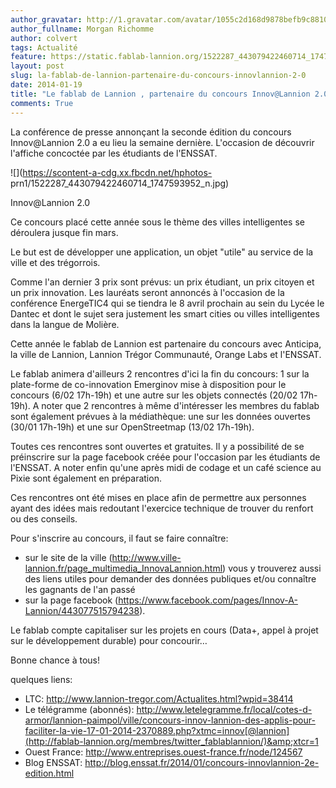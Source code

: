 ```yaml
---
author_gravatar: http://1.gravatar.com/avatar/1055c2d168d9878befb9c8810eda96dc?s=96&d=mm&r=g
author_fullname: Morgan Richomme
author: colvert
tags: Actualité
feature: https://static.fablab-lannion.org/1522287_443079422460714_1747593952_n.jpg
layout: post
slug: la-fablab-de-lannion-partenaire-du-concours-innovlannion-2-0
date: 2014-01-19
title: "Le fablab de Lannion , partenaire du concours Innov@Lannion 2.0"
comments: True
---
```

La conférence de presse annonçant la seconde édition du concours Innov@Lannion
2.0 a eu lieu la semaine dernière. L'occasion de découvrir l'affiche concoctée
par les étudiants de l'ENSSAT.

![](https://scontent-a-cdg.xx.fbcdn.net/hphotos-
prn1/1522287_443079422460714_1747593952_n.jpg)

Innov@Lannion 2.0

Ce concours placé cette année sous le thème des villes intelligentes se
déroulera jusque fin mars.

Le but est de développer une application, un objet "utile" au service de la
ville et des trégorrois.

Comme l'an dernier 3 prix sont prévus: un prix étudiant, un prix citoyen et un
prix innovation. Les lauréats seront annoncés à l'occasion de la conférence
EnergeTIC4 qui se tiendra le 8 avril prochain au sein du Lycée le Dantec et
dont le sujet sera justement les smart cities ou villes intelligentes dans la
langue de Molière.

Cette année le fablab de Lannion est partenaire du concours avec Anticipa, la
ville de Lannion, Lannion Trégor Communauté, Orange Labs et l'ENSSAT.

Le fablab animera d'ailleurs 2 rencontres d'ici la fin du concours: 1 sur la
plate-forme de co-innovation Emerginov mise à disposition pour le concours
(6/02 17h-19h) et une autre sur les objets connectés (20/02 17h-19h). A noter
que 2 rencontres à même d'intéresser les membres du fablab sont également
prévues à la médiathèque: une sur les données ouvertes (30/01 17h-19h) et une
sur OpenStreetmap (13/02 17h-19h).

Toutes ces rencontres sont ouvertes et gratuites. Il y a possibilité de se
préinscrire sur la page facebook créée pour l'occasion par les étudiants de
l'ENSSAT. A noter enfin qu'une après midi de codage et un café science au
Pixie sont également en préparation.

Ces rencontres ont été mises en place afin de permettre aux personnes ayant
des idées mais redoutant l'exercice technique de trouver du renfort ou des
conseils.

Pour s'inscrire au concours, il faut se faire connaître:

  * sur le site de la ville (http://www.ville-lannion.fr/page_multimedia_InnovaLannion.html) vous y trouverez aussi des liens utiles pour demander des données publiques et/ou connaître les gagnants de l'an passé
  * sur la page facebook (https://www.facebook.com/pages/Innov-A-Lannion/443077515794238).

Le fablab compte capitaliser sur les projets en cours (Data+, appel à projet
sur le développement durable) pour concourir…

Bonne chance à tous!

quelques liens:

  * LTC: http://www.lannion-tregor.com/Actualites.html?wpid=38414
  * Le télégramme (abonnés): http://www.letelegramme.fr/local/cotes-d-armor/lannion-paimpol/ville/concours-innov-lannion-des-applis-pour-faciliter-la-vie-17-01-2014-2370889.php?xtmc=innov[@lannion](http://fablab-lannion.org/membres/twitter_fablablannion/)&amp;xtcr=1
  * Ouest France: http://www.entreprises.ouest-france.fr/node/124567
  * Blog ENSSAT: http://blog.enssat.fr/2014/01/concours-innovlannion-2e-edition.html


